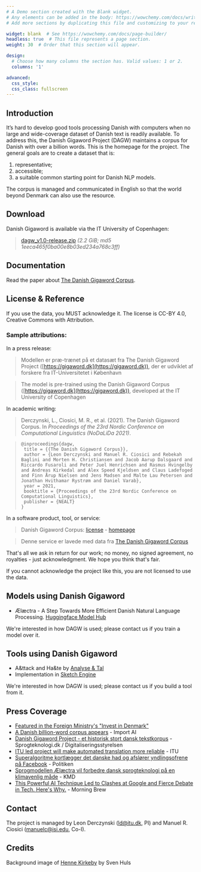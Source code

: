```yaml
---
# A Demo section created with the Blank widget.
# Any elements can be added in the body: https://wowchemy.com/docs/writing-markdown-latex/
# Add more sections by duplicating this file and customizing to your requirements.

widget: blank  # See https://wowchemy.com/docs/page-builder/
headless: true  # This file represents a page section.
weight: 30  # Order that this section will appear.

design:
  # Choose how many columns the section has. Valid values: 1 or 2.
  columns: '1'

advanced:
  css_style:
  css_class: fullscreen
---
```



## Introduction

It’s hard to develop good tools processing Danish with computers when no large and wide-coverage dataset of Danish text is readily available. To address this, the Danish Gigaword Project (DAGW) maintains a corpus for Danish with over a billion words. This is the homepage for the project. The general goals are to create a dataset that is:

 1. representative; 
 2. accessible; 
 3. a suitable common starting point for Danish NLP models.

The corpus is managed and communicated in English so that the world beyond Denmark can also use the resource.

## Download

Danish Gigaword is available via the IT University of Copenhagen: 

> [dagw_v1.0-release.zip](https://bit.ly/danishgigaword10)  _(2.2 GiB; md5 1eeca465f0ba00e8b03ed234a768c3ff)_


## Documentation

Read the paper about [The Danish Gigaword Corpus](http://derczynski.com/papers/dagw.pdf).

## License & Reference

If you use the data, you MUST acknowledge it. The license is CC-BY 4.0, Creative Commons with Attribution. 

### Sample attributions:

In a press release:

> Modellen er præ-trænet på et datasæt fra The Danish Gigaword Project ([https://gigaword.dk](https://gigaword.dk)), der er udviklet af forskere fra IT-Universitetet i København

> The model is pre-trained using the Danish Gigaword Corpus ([https://gigaword.dk](https://gigaword.dk)), developed at the IT University of Copenhagen

In academic writing:

> Derczynski, L., Ciosici, M. R., et al. (2021). The Danish Gigaword Corpus. In *Proceedings of the 23rd Nordic Conference on Computational Linguistics (NoDaLiDa 2021)*.

> ```
> @inproceedings{dagw,
>  title = {{The Danish Gigaword Corpus}},
>  author = {Leon Derczynski and Manuel R. Ciosici and Rebekah Baglini and Morten H. Christiansen and Jacob Aarup Dalsgaard and Riccardo Fusaroli and Peter Juel Henrichsen and Rasmus Hvingelby and Andreas Kirkedal and Alex Speed Kjeldsen and Claus Ladefoged and Finn Årup Nielsen and Jens Madsen and Malte Lau Petersen and Jonathan Hvithamar Rystrøm and Daniel Varab},
>  year = 2021,
>  booktitle = {Proceedings of the 23rd Nordic Conference on Computational Linguistics},
>  publisher = {NEALT}
>}
>```

In a software product, tool, or service:

> Danish Gigaword Corpus: [license](https://creativecommons.org/licenses/by/4.0/) - [homepage](https://gigaword.dk/)

> Denne service er lavede med data fra [The Danish Gigaword Corpus](https://gigaword.dk/)

That's all we ask in return for our work; no money, no signed agreement, no royalties - just acknowledgment. We hope you think that's fair.

If you cannot acknowledge the project like this, you are not licensed to use the data.

## Models using Danish Gigaword

* Ælæctra - A Step Towards More Efficient Danish Natural Language Processing. [Huggingface Model Hub](https://huggingface.co/Maltehb/-l-ctra-danish-electra-small-uncased)

We're interested in how DAGW is used; please contact us if you train a model over it.

## Tools using Danish Gigaword

* A&ttack and Ha&te by [Analyse & Tal](https://ogtal.dk)
* Implementation in [Sketch Engine](https://www.sketchengine.eu/danish-gigaword-corpus/?s=)

We're interested in how DAGW is used; please contact us if you build a tool from it.

## Press Coverage
* [Featured in the Foreign Ministry's "Invest in Denmark"](https://investindk.com/insights/denmark-to-strenghten-opportunities-for-nlp-businesses)
* [A Danish billion-word corpus appears](https://jack-clark.net/2021/06/07/import-ai-252-gait-surveillance-a-billion-danish-words-deepmind-makes-phone-using-agents/) - Import AI
* [Danish Gigaword Project - et historisk stort dansk tekstkorpus](https://sprogteknologi.dk/blog/danish-gigaword-project-et-historisk-stort-dansk-tekstkorpus) - Sprogteknologi.dk / Digitaliseringsstyrelsen
* [ITU led project will make automated translation more reliable](https://en.itu.dk/about-itu/press/news-from-itu/2021/itu-led-project-will-make-automated-translation-more-reliable) - ITU 
* [Superalgoritme kortlægger det danske had og afslører yndlingsofrene på Facebook](https://politiken.dk/indland/art8205046/Superalgoritme-kortl%C3%A6gger-det-danske-had-og-afsl%C3%B8rer-yndlingsofrene-p%C3%A5-Facebook) - Politiken
* [Sprogmodellen Ælæctra vil forbedre dansk sprogteknologi på en klimavenlig måde](https://www.kmd.dk/presse/pressemeddelelser-og-nyheder/sprogmodellen-aelaectra-vil-forbedre-dansk-sprogteknologi-paa-en-klimavenlig-maade) - KMD
* [This Powerful AI Technique Led to Clashes at Google and Fierce Debate in Tech. Here's Why.](https://www.morningbrew.com/emerging-tech/stories/2021/03/29/one-biggest-advancements-ai-also-sparked-fierce-debate-heres) - Morning Brew

## Contact

The project is managed by Leon Derczynski (ld@itu.dk, PI) and Manuel R. Ciosici (manuelc@isi.edu, Co-I).

## Credits

Background image of [Henne Kirkeby](https://www.pexels.com/photo/aerial-photo-of-beach-3596017/) by Sven Huls
